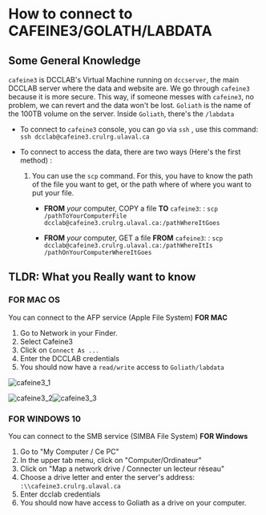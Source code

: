 # How to connect to CAFEINE3/GOLATH/LABDATA

## Some General Knowledge

`cafeine3` is DCCLAB's Virtual Machine running on `dccserver`, the main DCCLAB server where the data and website are. We go through `cafeine3` because it is more secure. This way, if someone messes with `cafeine3`, no problem, we can revert and the data won't be lost. `Goliath` is the name of the 100TB volume on the server. Inside `Goliath`, there's the `/labdata`

- To connect to `cafeine3` console, you can go via `ssh` , use this command: `ssh dcclab@cafeine3.crulrg.ulaval.ca`

- To connect to access the data, there are two ways (Here's the first method) :

    1. You can use the `scp` command. For this, you have to know the path of the file you want to get, or the path where of where you want to put your file.

        - **FROM** *your* computer, COPY a file **TO** `cafeine3`: :  `scp /pathToYourComputerFile dcclab@cafeine3.crulrg.ulaval.ca:/pathWhereItGoes`

        - **FROM** *your* computer, GET a file **FROM** `cafeine3`: :  `scp dcclab@cafeine3.crulrg.ulaval.ca:/pathWhereItIs /pathOnYourComputerWhereItGoes `

## TLDR: What you Really want to know

### FOR MAC OS

You can connect to the AFP service (Apple File System) **FOR MAC**

1. Go to Network in your Finder.
2. Select Cafeine3
3. Click on `Connect As ...`
4. Enter the DCCLAB credentials
5. You should now have a `read/write` access to `Goliath/labdata`

![cafeine3_1](C:\Users\marc-\Documents\Github\Documentation\HOWTO\HOWTO-GitHub.assets\cafeine3_1.png)

![cafeine3_2](C:\Users\marc-\Documents\Github\Documentation\HOWTO\HOWTO-GitHub.assets\cafeine3_2.png)![cafeine3_3](C:\Users\marc-\Documents\Github\Documentation\HOWTO\HOWTO-GitHub.assets\cafeine3_3.png)





### FOR WINDOWS 10

You can connect to the SMB service (SIMBA File System) **FOR Windows**

1. Go to "My Computer / Ce PC"
2. In the upper tab menu, click on "Computer/Ordinateur"
3. Click on "Map a network drive / Connecter un lecteur réseau"
4. Choose a drive letter and enter the server's address: `:\\cafeine3.crulrg.ulaval.ca`
5. Enter dcclab credentials
6. You should now have access to Goliath as a drive on your computer.